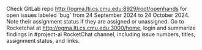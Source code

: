 Check GitLab repo http://ogma.lti.cs.cmu.edu:8929/root/openhands for open issues labeled 'bug' from 24 September 2024 to 24 October 2024. Note their assignment status if they are assigned or unassigned. Go to Rocketchat at http://ogma.lti.cs.cmu.edu:3000/home, login and summarize findings in #project-ai RocketChat channel, including issue numbers, titles, assignment status, and links.